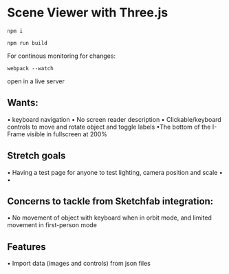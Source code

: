 # Scene Viewer with Three.js
```
npm i 
```
```
npm run build
```
For continous monitoring for changes:
```
webpack --watch 
```
open in a live server 




## Wants: 
• keyboard navigation 
• No screen reader description
•  Clickable/keyboard controls to move and rotate object and toggle labels
•The bottom of the I-Frame visible in fullscreen at 200%


## Stretch goals
• Having a test page for anyone to test lighting, camera position and scale 
• 
• 



## Concerns to tackle from Sketchfab integration:
• No movement of object with keyboard when in orbit mode, and limited movement in first-person mode


## Features
• Import data (images and controls) from json files

